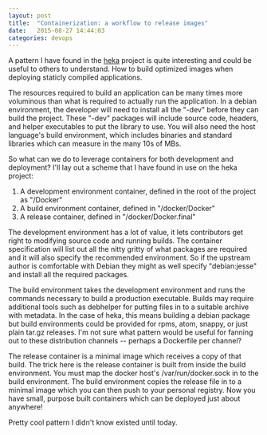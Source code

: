 ```yaml
---
layout: post
title:  "Containerization: a workflow to release images"
date:   2015-08-27 14:44:03
categories: devops
---
```


A pattern I have found in the [heka](https://www.github.com/mozilla-services/heka) project is quite interesting and could be useful to others to understand. How to build optimized images when deploying staticly compiled applications.

The resources required to build an application can be many times more voluminous than what is required to actually run the application. In a debian environment, the developer will need to install all the "-dev" before they can build the project. These "-dev" packages will include source code, headers, and helper executables to put the library to use. You will also need the host language's build environment, which includes binaries and standard libraries which can measure in the many 10s of MBs.

So what can we do to leverage containers for both development and deployment? I'll lay out a scheme that I have found in use on the heka project:

  1. A development environment container, defined in the root of the project as "/Docker"
  2. A build environment container, defined in "/docker/Docker"
  3. A release container, defined in "/docker/Docker.final"

The development environment has a lot of value, it lets contributors get right to modifying source code and running builds. The container specification will list out all the nitty gritty of what packages are required and it will also specify the recommended environment. So if the upstream author is comfortable with Debian they might as well specify "debian:jesse" and install all the required packages.

The build environment takes the development environment and runs the commands necessary to build a production executable. Builds may require additional tools such as debhelper for putting files in to a suitable archive with metadata. In the case of heka, this means building a debian package but build environments could be provided for rpms, atom, snappy, or just plain tar.gz releases. I'm not sure what pattern would be useful for fanning out to these distribution channels -- perhaps a Dockerfile per channel?

The release container is a minimal image which receives a copy of that build. The trick here is the release container is built from inside the build environment. You must map the docker host's /var/run/docker.sock in to the build environment. The build environment copies the release file in to a minimal image which you can then push to your personal registry. Now you have small, purpose built containers which can be deployed just about anywhere!

Pretty cool pattern I didn't know existed until today.
